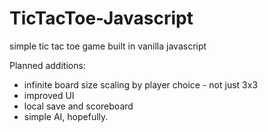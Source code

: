 # TicTacToe-Javascript
simple tic tac toe game built in vanilla javascript


Planned additions:
- infinite board size scaling by player choice - not just 3x3
- improved UI
- local save and scoreboard
- simple AI, hopefully.
